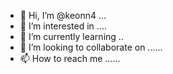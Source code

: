 - 👋 Hi, I’m @keonn4 ...
- 👀 I’m interested in ....
- 🌱 I’m currently learning ..
- 💞️ I’m looking to collaborate on ......
- 📫 How to reach me ......

<!---
keonn4/keonn4 is a ✨ special ✨ repository because its `README.md` (this file) appears on your GitHub profile.
You can click the Preview link to take a look at your changes.
--->
